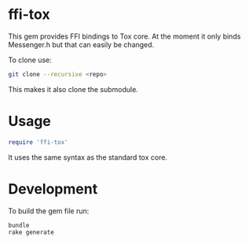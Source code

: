 ffi-tox
=======

This gem provides FFI bindings to Tox core. At the moment it only binds Messenger.h but that can easily be changed.

To clone use:
```sh
git clone --recursive <repo>
```

This makes it also clone the submodule.

Usage
====
```ruby
require 'ffi-tox'
```
It uses the same syntax as the standard tox core.


Development
====

To build the gem file run:
```sh
bundle
rake generate
```
